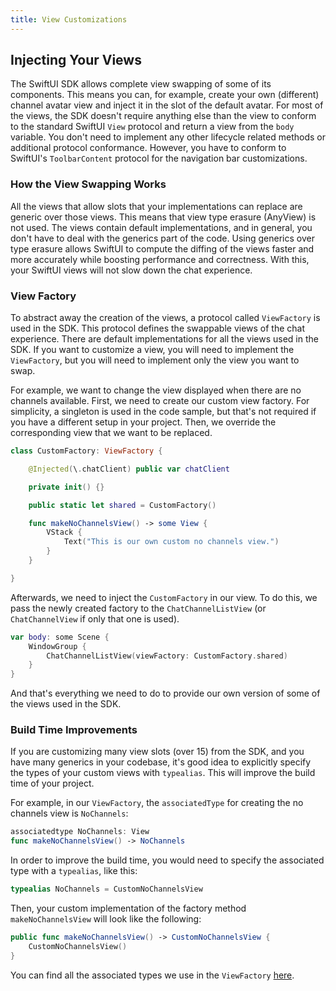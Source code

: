 ```yaml
---
title: View Customizations
---
```


## Injecting Your Views

The SwiftUI SDK allows complete view swapping of some of its components. This means you can, for example, create your own (different) channel avatar view and inject it in the slot of the default avatar. For most of the views, the SDK doesn't require anything else than the view to conform to the standard SwiftUI `View` protocol and return a view from the `body` variable. You don't need to implement any other lifecycle related methods or additional protocol conformance. However, you have to conform to SwiftUI's `ToolbarContent` protocol for the navigation bar customizations.

### How the View Swapping Works

All the views that allow slots that your implementations can replace are generic over those views. This means that view type erasure (AnyView) is not used. The views contain default implementations, and in general, you don't have to deal with the generics part of the code. Using generics over type erasure allows SwiftUI to compute the diffing of the views faster and more accurately while boosting performance and correctness. With this, your SwiftUI views will not slow down the chat experience.

### View Factory

To abstract away the creation of the views, a protocol called `ViewFactory` is used in the SDK. This protocol defines the swappable views of the chat experience. There are default implementations for all the views used in the SDK. If you want to customize a view, you will need to implement the `ViewFactory`, but you will need to implement only the view you want to swap.

For example, we want to change the view displayed when there are no channels available. First, we need to create our custom view factory. For simplicity, a singleton is used in the code sample, but that's not required if you have a different setup in your project. Then, we override the corresponding view that we want to be replaced.

```swift
class CustomFactory: ViewFactory {

    @Injected(\.chatClient) public var chatClient

    private init() {}

    public static let shared = CustomFactory()

    func makeNoChannelsView() -> some View {
        VStack {
            Text("This is our own custom no channels view.")
        }
    }

}
```

Afterwards, we need to inject the `CustomFactory` in our view. To do this, we pass the newly created factory to the `ChatChannelListView` (or `ChatChannelView` if only that one is used).

```swift
var body: some Scene {
    WindowGroup {
        ChatChannelListView(viewFactory: CustomFactory.shared)
    }
}
```

And that's everything we need to do to provide our own version of some of the views used in the SDK.

### Build Time Improvements

If you are customizing many view slots (over 15) from the SDK, and you have many generics in your codebase, it's good idea to explicitly specify the types of your custom views with `typealias`. This will improve the build time of your project.

For example, in our `ViewFactory`, the `associatedType` for creating the no channels view is `NoChannels`:

```swift
associatedtype NoChannels: View
func makeNoChannelsView() -> NoChannels
```

In order to improve the build time, you would need to specify the associated type with a `typealias`, like this:

```swift
typealias NoChannels = CustomNoChannelsView
```

Then, your custom implementation of the factory method `makeNoChannelsView` will look like the following:

```swift
public func makeNoChannelsView() -> CustomNoChannelsView {
    CustomNoChannelsView()
}
```

You can find all the associated types we use in the `ViewFactory` [here](https://github.com/GetStream/stream-chat-swiftui/blob/main/Sources/StreamChatSwiftUI/ViewFactory.swift).
